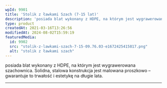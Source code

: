 ```yaml
---
wpId: 9901
title: 'Stolik z ławkami Szach (7-15 lat)'
description: 'posiada blat wykonany z HDPE, na którym jest wygrawerowana szachownica. Solidna, stalowa konstrukcja jest malowana proszkowo – gwarantuje to trwałość i estetykę na długie lata.'
type: product
createdAt: 2021-03-16T13:26:56
modifiedAt: 2024-08-02T15:59:19
featuredMedia:
  id: 9902
  src: "stolik-z-lawkami-szach-7-15-09.76.03-e1672425415817.png"
  alt: "stolik z ławkami szach"
---
```



posiada blat wykonany z HDPE, na którym jest wygrawerowana szachownica. Solidna, stalowa konstrukcja jest malowana proszkowo – gwarantuje to trwałość i estetykę na długie lata.

* * *